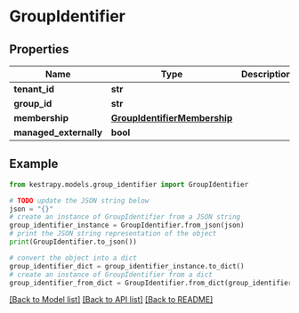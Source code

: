 # GroupIdentifier


## Properties

Name | Type | Description | Notes
------------ | ------------- | ------------- | -------------
**tenant_id** | **str** |  | 
**group_id** | **str** |  | 
**membership** | [**GroupIdentifierMembership**](GroupIdentifierMembership.md) |  | 
**managed_externally** | **bool** |  | 

## Example

```python
from kestrapy.models.group_identifier import GroupIdentifier

# TODO update the JSON string below
json = "{}"
# create an instance of GroupIdentifier from a JSON string
group_identifier_instance = GroupIdentifier.from_json(json)
# print the JSON string representation of the object
print(GroupIdentifier.to_json())

# convert the object into a dict
group_identifier_dict = group_identifier_instance.to_dict()
# create an instance of GroupIdentifier from a dict
group_identifier_from_dict = GroupIdentifier.from_dict(group_identifier_dict)
```
[[Back to Model list]](../README.md#documentation-for-models) [[Back to API list]](../README.md#documentation-for-api-endpoints) [[Back to README]](../README.md)


